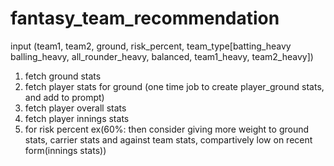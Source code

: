 # fantasy_team_recommendation



input (team1, team2, ground, risk_percent, team_type[batting_heavy balling_heavy, all_rounder_heavy, balanced, team1_heavy, team2_heavy])

1. fetch ground stats
2. fetch player stats for ground (one time job to create player_ground stats, and add to prompt)
3. fetch player overall stats
4. fetch player innings stats
5. for risk percent ex(60%: then consider giving more weight to ground stats, carrier stats and against team stats, compartively low on recent form(innings stats))


